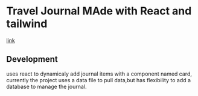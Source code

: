 # Travel Journal MAde with React and tailwind

[link](https://traveljournalrayy.netlify.app/)

## Development
uses react to dynamicaly add journal items with a component named card, currently the project uses a data file to pull data,but has flexibility to add a database to manage the journal.

